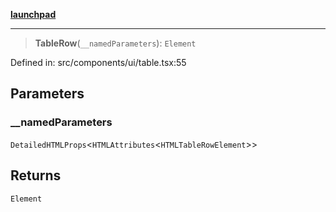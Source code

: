 [**launchpad**](index.md)

***

> **TableRow**(`__namedParameters`): `Element`

Defined in: src/components/ui/table.tsx:55

## Parameters

### \_\_namedParameters

`DetailedHTMLProps`\<`HTMLAttributes`\<`HTMLTableRowElement`\>\>

## Returns

`Element`
